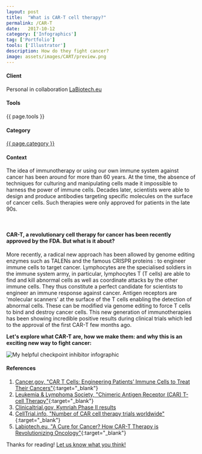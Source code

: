 ```yaml
---
layout: post
title:  "What is CAR-T cell therapy?"
permalink: /CAR-T
date:   2017-10-12
category: ['Infographics']
tag: ['Portfolio']
tools: ['Illustrator']
description: How do they fight cancer?
image: assets/images/CART/preview.png
---
```


<div class="row">
	<div class="4u 12u$(medium)">
		<h4>Client</h4>
		   <p>Personal in collaboration <a href="https://www.labiotech.eu/">LaBiotech.eu</a></p>
    <h4>Tools</h4>
      <p>{{ page.tools }}</p>
    <h4>Category</h4>
    	<p><a href="{{ site.baseurl }}/category/{{ page.category }}" class="link">{{ page.category }}</a></p>
	</div>
	<div class="6u$ 12u$(small)">
		<h4>Context</h4>
		<p>The idea of immunotherapy or using our own immune system against cancer has been around for more than 60 years. At the time, the absence of techniques for culturing and manipulating cells made it impossible to harness the power of immune cells. Decades later, scientists were able to design and produce antibodies targeting specific molecules on the surface of cancer cells. Such therapies were only approved for patients in the late 90s.</p>
	</div>
</div>  
<br>

#### CAR-T, a revolutionary cell therapy for cancer has been recently approved by the FDA. But what is it about?

More recently, a radical new approach has been allowed by genome editing enzymes such as TALENs and the famous CRISPR proteins : to engineer immune cells to target cancer. Lymphocytes are the specialised soldiers in the immune system army, in particular, lymphocytes T (T cells) are able to find and kill abnormal cells as well as coordinate attacks by the other immune cells. They thus constitute a perfect candidate for scientists to engineer an immune response against cancer. Antigen receptors are 'molecular scanners' at the surface of the T cells enabling the detection of abnormal cells. These can be modified via genome editing to force T cells to bind and destroy cancer cells. This new generation of immunotherapies has been showing incredible positive results during clinical trials which led to the approval of the first CAR-T few months ago.

**Let's explore what CAR-T are, how we make them: and why this is an exciting new way to fight cancer:**


![My helpful checkpoint inhibitor infographic](assets/images/CART/171005_CART.png)

#### References
1. [Cancer.gov, "CAR T Cells: Engineering Patients’ Immune Cells to Treat Their Cancers"](https://www.cancer.gov/about-cancer/treatment/research/car-t-cells){:target="_blank"}
2. [Leukemia & Lymphoma Society, "Chimeric Antigen Receptor (CAR) T-cell Therapy"](http://www.lls.org/treatment/types-of-treatment/immunotherapy/chimeric-antigen-receptor-car-t-cell-therapy){:target="_blank"}
2. [Clinicaltrial.gov, Kymriah Phase II results](https://clinicaltrials.gov/ct2/show/NCT02435849)
2. [CellTrial.info, "Number of CAR cell therapy trials worldwide"](http://celltrials.info/2017/02/10/car-cell-trend/){:target="_blank"}
2. [Labiotech.eu, "A Cure for Cancer? How CAR-T Therapy is Revolutionizing Oncology"](http://labiotech.eu/car-t-therapy-cancer-review/){:target="_blank"}

Thanks for reading! [Let us know what you think!](contact/)
